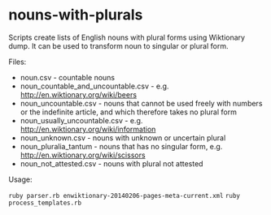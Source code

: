 nouns-with-plurals
==================

Scripts create lists of English nouns with plural forms using Wiktionary dump. It can be used to transform noun to singular or plural form.

Files:
* noun.csv - countable nouns
* noun_countable_and_uncountable.csv - e.g. http://en.wiktionary.org/wiki/beers
* noun_uncountable.csv - nouns that cannot be used freely with numbers or the indefinite article, and which therefore takes no plural form
* noun_usually_uncountable.csv - e.g. http://en.wiktionary.org/wiki/information
* noun_unknown.csv - nouns with unknown or uncertain plural
* noun_pluralia_tantum - nouns that has no singular form, e.g. http://en.wiktionary.org/wiki/scissors
* noun_not_attested.csv - nouns with plural not attested

Usage:

`ruby parser.rb enwiktionary-20140206-pages-meta-current.xml`
`ruby process_templates.rb`
